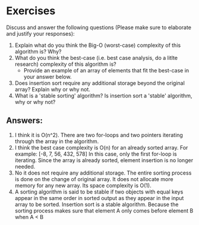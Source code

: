 # Exercises

Discuss and answer the following questions (Please make sure to elaborate and justify your responses):

1. Explain what do you think the Big-O (worst-case) complexity of this algorithm is? Why?
2. What do you think the best-case (i.e. best case analysis, do a litlte research) complexity of this algorithm is?
   - Provide an example of an array of elements that fit the best-case in your answer below.
3. Does insertion sort require any additional storage beyond the original array? Explain why or why not.
4. What is a 'stable sorting' algorithm? Is insertion sort a 'stable' algorithm, why or why not?

## Answers:

1. I think it is O(n^2). There are two for-loops and two pointers iterating through the array in the algorithm.
2. I think the best case complexity is O(n) for an already sorted array. For example: [-8, 7, 56, 432, 578]
In this case, only the first for-loop is iterating. Since the array is already sorted, element insertion is no longer needed. 
3. No it does not require any additional storage. 
The entire sorting process is done on the change of original array. It does not allocate more memory for any new array. 
Its space complexity is O(1).
4. A sorting algorithm is said to be stable if two objects with equal keys appear in the same order in sorted output as they appear in the input array to be sorted.
Insertion sort is a stable algorithm. Because the sorting process makes sure that element A only comes before element B when A < B
